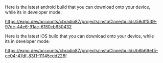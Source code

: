 Here is the latest android build that you can download onto your device, while its in developer mode:

https://expo.dev/accounts/cbradio87/projects/instaClone/builds/58dff539-97dc-44e6-91ac-6180cb650432

Here is the latest iOS build that you can download onto your device, while its in developer mode:

https://expo.dev/accounts/cbradio87/projects/instaClone/builds/b6b69ef5-cc04-47df-83f1-11145cdd228f


